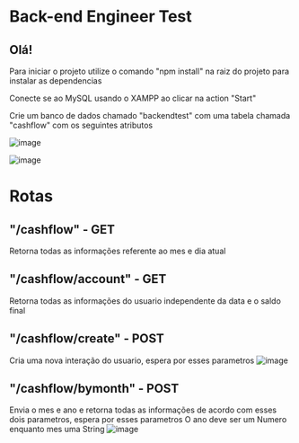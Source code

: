 # Back-end Engineer Test

## Olá!

Para iniciar o projeto utilize o comando "npm install" na raiz do projeto para instalar as dependencias

Conecte se ao MySQL usando o XAMPP ao clicar na action "Start"

Crie um banco de dados chamado "backendtest" com uma tabela chamada "cashflow" com os seguintes atributos

![image](https://user-images.githubusercontent.com/102544229/236215532-15dff39e-3ba6-4107-a94c-d04580564e31.png)

![image](https://user-images.githubusercontent.com/102544229/236215617-dc8b0f0a-48de-4e85-9384-caf322c3181c.png)

# Rotas

## "/cashflow" - GET 
Retorna todas as informações referente ao mes e dia atual

## "/cashflow/account" - GET
Retorna todas as informações do usuario independente da data e o saldo final

## "/cashflow/create" - POST
Cria uma nova interação do usuario, espera por esses parametros 
![image](https://user-images.githubusercontent.com/102544229/236216852-502ac2d7-1cb3-4ee0-95a5-29027b7302d1.png)

## "/cashflow/bymonth" - POST
Envia o mes e ano e retorna todas as informações de acordo com esses dois parametros, espera por esses parametros
O ano deve ser um Numero enquanto mes uma String
![image](https://user-images.githubusercontent.com/102544229/236217405-43903256-e4dc-449f-b2a6-5d013ee014e4.png)


